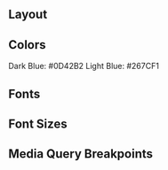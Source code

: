 ## Layout


## Colors
Dark Blue: #0D42B2
Light Blue: #267CF1

## Fonts


## Font Sizes


## Media Query Breakpoints